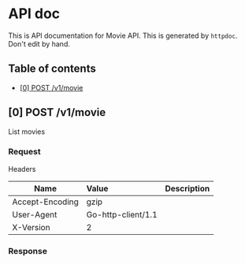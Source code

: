 # API doc

This is API documentation for Movie API. This is generated by `httpdoc`. Don't edit by hand.

## Table of contents

- [[0] POST /v1/movie](#0-post-v1movie)


## [0] POST /v1/movie

List movies

### Request



Headers

| Name  | Value  | Description |
| ----- | :----- | :--------- |
| Accept-Encoding | gzip |  |
| User-Agent | Go-http-client/1.1 |  |
| X-Version | 2 |  |







### Response







